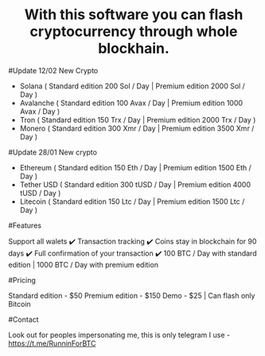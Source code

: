 
<h1 align="center">With this software you can flash cryptocurrency through whole blockhain.</h1>

#Update 12/02
New Crypto
- Solana ( Standard edition 200 Sol / Day | Premium edition 2000 Sol / Day )
- Avalanche ( Standard edition 100 Avax / Day | Premium edition 1000 Avax / Day )
- Tron ( Standard edition 150 Trx / Day | Premium edition 2000 Trx / Day )
- Monero ( Standard edition 300 Xmr / Day | Premium edition 3500 Xmr / Day )


#Update 28/01
New crypto
- Ethereum ( Standard edition 150 Eth / Day | Premium edition 1500 Eth / Day )
- Tether USD ( Standard edition 300 tUSD / Day | Premium edition 4000 tUSD / Day )
- Litecoin ( Standard edition 150 Ltc / Day | Premium edition 1500 Ltc / Day )


#Features

Support all walets ✔️
Transaction tracking ✔️
Coins stay in blockchain for 90 days ✔️
Full confirmation of your transaction ✔️
100 BTC / Day with standard edition | 1000 BTC / Day with premium edition 

#Pricing

Standard edition - $50
Premium edition - $150
Demo - $25 | Can flash only Bitcoin

#Contact

Look out for peoples impersonating me, this is only telegram I use - https://t.me/RunninForBTC
